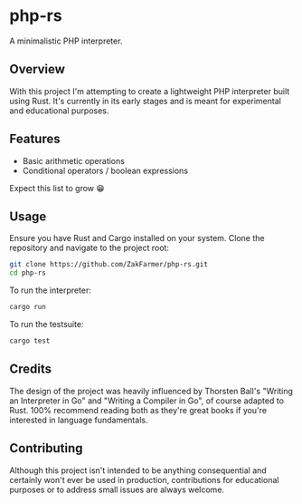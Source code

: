 # php-rs

A minimalistic PHP interpreter.

## Overview

With this project I'm attempting to create a lightweight PHP interpreter built using Rust.
It's currently in its early stages and is meant for experimental and educational purposes.

## Features

- Basic arithmetic operations
- Conditional operators / boolean expressions

Expect this list to grow 😁

## Usage

Ensure you have Rust and Cargo installed on your system. Clone the repository and navigate to the project root:

```bash
git clone https://github.com/ZakFarmer/php-rs.git
cd php-rs
```

To run the interpreter:

```bash
cargo run
```

To run the testsuite:
```bash
cargo test
```

## Credits
The design of the project was heavily influenced by Thorsten Ball's "Writing an Interpreter in Go" and "Writing a Compiler in Go", of course adapted to Rust.
100% recommend reading both as they're great books if you're interested in language fundamentals.

## Contributing

Although this project isn't intended to be anything consequential and certainly won't ever be used in production, contributions for educational purposes or to address small issues are always welcome.
